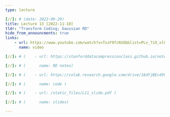 ```yaml
---
type: lecture

[//]: # (date: 2022-09-29)
title: Lecture 13 [2022-11-10]
tldr: "Transform Coding; Gaussian RD"
hide_from_announcments: true
links:
    - url: https://www.youtube.com/watch?v=TxzF9fcN1OQ&list=PLv_7iO_xlL0Jgc35Pqn7XP5VTQ5krLMOl
      name: video

[//]: # (    - url: https://stanforddatacompressionclass.github.io/notes/lossy/rd.html)

[//]: # (      name: RD notes)

[//]: # (    - url: https://colab.research.google.com/drive/16dYjBEc499HgHoZRxcyeg0YmNAb5AwAW?usp=sharing)

[//]: # (      name: code )

[//]: # (    - url: /static_files/L11_slide.pdf )

[//]: # (      name: slides)

---
```





